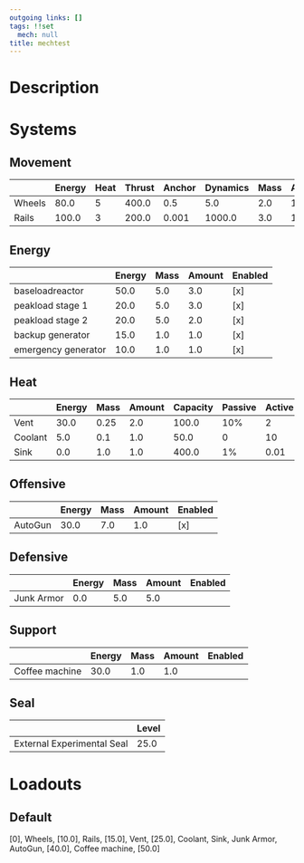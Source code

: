 ```yaml
---
outgoing links: []
tags: !!set
  mech: null
title: mechtest
---
```


# Description

# Systems

## Movement

|        | Energy | Heat | Thrust | Anchor | Dynamics | Mass | Amount | Enabled |
|--------|--------|------|--------|--------|----------|------|--------|---------|
| Wheels | 80.0   | 5    | 400.0  | 0.5    | 5.0      | 2.0  | 10.0   | [x]     |
| Rails  | 100.0  | 3    | 200.0  | 0.001  | 1000.0   | 3.0  | 10.0   | [ ]     |

## Energy

|                     | Energy | Mass | Amount | Enabled |
|---------------------|--------|------|--------|---------|
| baseloadreactor     | 50.0   | 5.0  | 3.0    | [x]     |
| peakload stage 1    | 20.0   | 5.0  | 3.0    | [x]     |
| peakload stage 2    | 20.0   | 5.0  | 2.0    | [x]     |
| backup generator    | 15.0   | 1.0  | 1.0    | [x]     |
| emergency generator | 10.0   | 1.0  | 1.0    | [x]     |

## Heat

|         | Energy | Mass | Amount | Capacity | Passive | Active | Flux | Current | Enabled |
|---------|--------|------|--------|----------|---------|--------|------|---------|---------|
| Vent    | 30.0   | 0.25 | 2.0    | 100.0    | 10%     | 2      | 5.0  | 0.0     | [x]     |
| Coolant | 5.0    | 0.1  | 1.0    | 50.0     | 0       | 10     | 25.0 | 0.0     | [x]     |
| Sink    | 0.0    | 1.0  | 1.0    | 400.0    | 1%      | 0.01   | 0.0  | 0.0     | [x]     |

## Offensive

|         | Energy | Mass | Amount | Enabled |
|---------|--------|------|--------|---------|
| AutoGun | 30.0   | 7.0  | 1.0    | [x]     |

## Defensive

|            | Energy | Mass | Amount | Enabled |
|------------|--------|------|--------|---------|
| Junk Armor | 0.0    | 5.0  | 5.0    |         |

## Support

|                | Energy | Mass | Amount | Enabled |
|----------------|--------|------|--------|---------|
| Coffee machine | 30.0   | 1.0  | 1.0    |         |

## Seal

|                            | Level |
|----------------------------|-------|
| External Experimental Seal | 25.0  |

# Loadouts

## Default
[0], Wheels, [10.0], Rails, [15.0], Vent, [25.0], Coolant, Sink, Junk Armor, AutoGun, [40.0], Coffee machine, [50.0]
